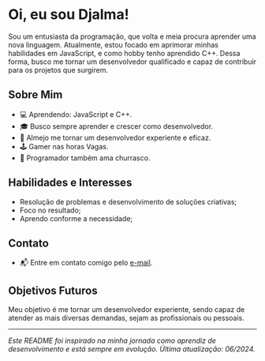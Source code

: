 # Oi, eu sou Djalma!

Sou um entusiasta da programação, que volta e meia procura aprender uma nova linguagem. Atualmente, estou focado em aprimorar minhas habilidades em JavaScript, e como hobby tenho aprendido C++. Dessa forma, busco me tornar um desenvolvedor qualificado e capaz de contribuir para os projetos que surgirem.

## Sobre Mim

- 💻 Aprendendo: JavaScript e C++.
- 🎓 Busco sempre aprender e crescer como desenvolvedor.
- 🚀 Almejo me tornar um desenvolvedor experiente e eficaz.
- 🕹️ Gamer nas horas Vagas.
- 🍖 Programador também ama churrasco.

## Habilidades e Interesses

- Resolução de problemas e desenvolvimento de soluções criativas;
- Foco no resultado;
- Aprendo conforme a necessidade;

## Contato

- 📬 Entre em contato comigo pelo [e-mail](mailto:djalmaxavier42@gmail.com).

## Objetivos Futuros

Meu objetivo é me tornar um desenvolvedor experiente, sendo capaz de atender as mais diversas demandas, sejam as profissionais ou pessoais.

---

*Este README foi inspirado na minha jornada como aprendiz de desenvolvimento e está sempre em evolução. Última atualização: 06/2024.*
